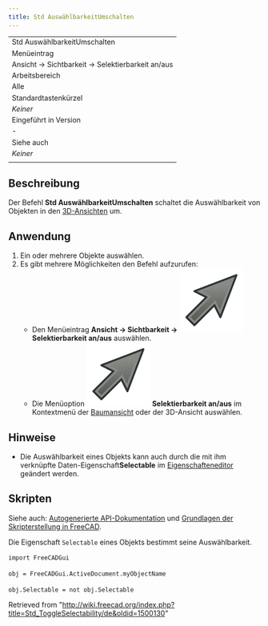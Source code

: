 ```yaml
---
title: Std AuswählbarkeitUmschalten
---
```


|                                                  |
| ------------------------------------------------ |
| Std AuswählbarkeitUmschalten                     |
| Menüeintrag                                      |
| Ansicht → Sichtbarkeit → Selektierbarkeit an/aus |
| Arbeitsbereich                                   |
| Alle                                             |
| Standardtastenkürzel                             |
| _Keiner_                                         |
| Eingeführt in Version                            |
| -                                                |
| Siehe auch                                       |
| _Keiner_                                         |
|                                                  |

## Beschreibung

Der Befehl **Std AuswählbarkeitUmschalten** schaltet die Auswählbarkeit von Objekten in den [3D-Ansichten](/3D_view "3D view") um.

## Anwendung

1. Ein oder mehrere Objekte auswählen.
2. Es gibt mehrere Möglichkeiten den Befehl aufzurufen:
   - Den Menüeintrag **Ansicht → Sichtbarkeit → ![](/src/assets/images/Std_ToggleSelectability.svg) Selektierbarkeit an/aus** auswählen.
   - Die Menüoption **![](/src/assets/images/Std_ToggleSelectability.svg) Selektierbarkeit an/aus** im Kontextmenü der [Baumansicht](/Tree_view/de "Tree view/de") oder der 3D-Ansicht auswählen.

## Hinweise

- Die Auswählbarkeit eines Objekts kann auch durch die mit ihm verknüpfte Daten-Eigenschaft**Selectable** im [Eigenschafteneditor](/Property_editor/de "Property editor/de") geändert werden.

## Skripten

Siehe auch: [Autogenerierte API-Dokumentation](https://freecad.github.io/SourceDoc/) und [Grundlagen der Skripterstellung in FreeCAD](/FreeCAD_Scripting_Basics/de "FreeCAD Scripting Basics/de").

Die Eigenschaft `Selectable` eines Objekts bestimmt seine Auswählbarkeit.

```
import FreeCADGui

obj = FreeCADGui.ActiveDocument.myObjectName

obj.Selectable = not obj.Selectable

```

Retrieved from "<http://wiki.freecad.org/index.php?title=Std_ToggleSelectability/de&oldid=1500130>"
